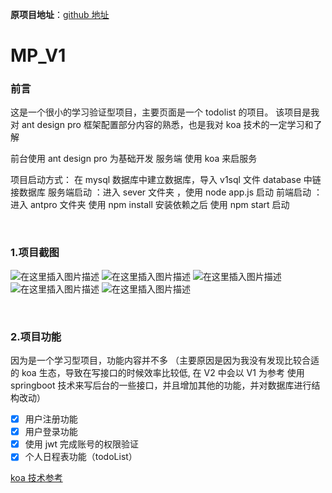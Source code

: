 **原项目地址**：[github 地址](https://github.com/SSDWGG/MP_V1.git)

# MP_V1

### 前言

这是一个很小的学习验证型项目，主要页面是一个 todolist 的项目。
该项目是我对 ant design pro 框架配置部分内容的熟悉，也是我对 koa 技术的一定学习和了解

前台使用 ant design pro 为基础开发
服务端 使用 koa 来启服务

项目启动方式：
在 mysql 数据库中建立数据库，导入 v1sql 文件
database 中链接数据库
服务端启动 ：进入 sever 文件夹 ，使用 node app.js 启动
前端启动 ： 进入 antpro 文件夹 使用 npm install 安装依赖之后 使用 npm start 启动

<br/>

### 1.项目截图

![在这里插入图片描述]('./V1_imgList/account.png')
![在这里插入图片描述]('./V1_imgList/login.png')
![在这里插入图片描述]('./V1_imgList/register.png')
![在这里插入图片描述]('./V1_imgList/registerResult.png')
![在这里插入图片描述]('./V1_imgList/todoList.png')

<br/>

### 2.项目功能

因为是一个学习型项目，功能内容并不多
（主要原因是因为我没有发现比较合适的 koa 生态，导致在写接口的时候效率比较低,
在 V2 中会以 V1 为参考 使用 springboot 技术来写后台的一些接口，并且增加其他的功能，并对数据库进行结构改动）

- [x] 用户注册功能
- [x] 用户登录功能
- [x] 使用 jwt 完成账号的权限验证
- [x] 个人日程表功能（todoList）

[koa 技术参考](https://blog.csdn.net/sinat_17775997/article/details/123916855?spm=1001.2014.3001.5502)

<br/>
